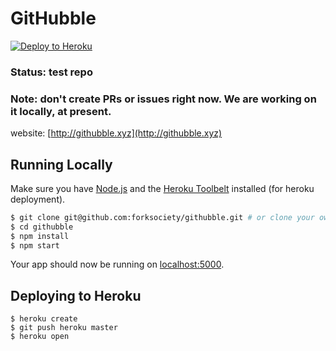 # GitHubble 
[![Deploy to Heroku](https://www.herokucdn.com/deploy/button.png)](https://heroku.com/deploy)

### Status: test repo
### Note: don't create PRs or issues right now. We are working on it locally, at present.

website: [http://githubble.xyz](http://githubble.xyz)


## Running Locally

Make sure you have [Node.js](http://nodejs.org/) and the [Heroku Toolbelt](https://toolbelt.heroku.com/) installed (for heroku deployment).

```sh
$ git clone git@github.com:forksociety/githubble.git # or clone your own fork
$ cd githubble
$ npm install
$ npm start
```

Your app should now be running on [localhost:5000](http://localhost:5000/).

## Deploying to Heroku

```
$ heroku create
$ git push heroku master
$ heroku open
```
